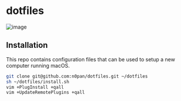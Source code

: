# dotfiles
![image](https://user-images.githubusercontent.com/5914327/175063510-be8d5af1-9a3e-4d73-ab36-83d708239299.png)

## Installation

This repo contains configuration files that can be used to setup a new computer running macOS. 

```bash
git clone git@github.com:n0pan/dotfiles.git ~/dotfiles
sh ~/dotfiles/install.sh
vim +PlugInstall +qall
vim +UpdateRemotePlugins +qall
```

